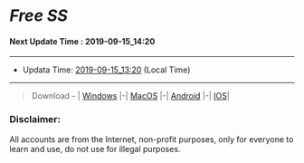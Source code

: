 
# *Free SS*

#### Next Update Time : 2019-09-15_14:20

---
* Updata Time: [2019-09-15_13:20](https://github.com/Geek-007/free-SS/blob/master/2019-09-15_13:20_FreeSS.txt) (Local Time)
---

> Download - | [Windows](https://github.com/shadowsocks/shadowsocks-windows/releases) |-| [MacOS](https://github.com/shadowsocks/shadowsocks-iOS/releases) |-| [Android](https://github.com/shadowsocks/shadowsocks-android/releases) |-| [IOS](https://itunes.apple.com/us/)|

### Disclaimer:
All accounts are from the Internet, non-profit purposes, only for everyone to learn and use, do not use for illegal purposes.
<br>
